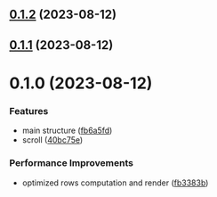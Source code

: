 

## [0.1.2](https://github.com/humandetail/code-viewer/compare/@humandetail/code-viewer-0.1.1...${npm.name}-0.1.2) (2023-08-12)

## [0.1.1](https://github.com/humandetail/code-viewer/compare/@humandetail/code-viewer-0.1.0...${npm.name}-0.1.1) (2023-08-12)

# 0.1.0 (2023-08-12)


### Features

* main structure ([fb6a5fd](https://github.com/humandetail/code-viewer/commit/fb6a5fd2bd786110713a3bfa9bce887794383469))
* scroll ([40bc75e](https://github.com/humandetail/code-viewer/commit/40bc75e83919e33fff9847a688647f61672048c4))


### Performance Improvements

* optimized rows computation and render ([fb3383b](https://github.com/humandetail/code-viewer/commit/fb3383b7275a18530eb65d0f54aa1dbd231d8530))